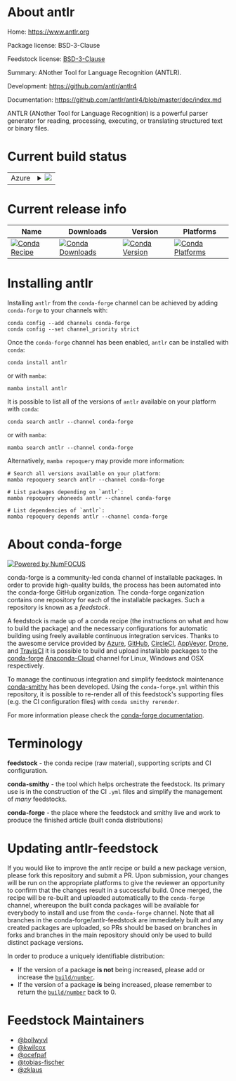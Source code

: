 About antlr
===========

Home: https://www.antlr.org

Package license: BSD-3-Clause

Feedstock license: [BSD-3-Clause](https://github.com/conda-forge/antlr-feedstock/blob/main/LICENSE.txt)

Summary: ANother Tool for Language Recognition (ANTLR).

Development: https://github.com/antlr/antlr4

Documentation: https://github.com/antlr/antlr4/blob/master/doc/index.md

ANTLR (ANother Tool for Language Recognition) is a powerful parser generator for reading, processing, executing, or translating structured text or binary files.


Current build status
====================


<table>
    
  <tr>
    <td>Azure</td>
    <td>
      <details>
        <summary>
          <a href="https://dev.azure.com/conda-forge/feedstock-builds/_build/latest?definitionId=2690&branchName=main">
            <img src="https://dev.azure.com/conda-forge/feedstock-builds/_apis/build/status/antlr-feedstock?branchName=main">
          </a>
        </summary>
        <table>
          <thead><tr><th>Variant</th><th>Status</th></tr></thead>
          <tbody><tr>
              <td>linux_64</td>
              <td>
                <a href="https://dev.azure.com/conda-forge/feedstock-builds/_build/latest?definitionId=2690&branchName=main">
                  <img src="https://dev.azure.com/conda-forge/feedstock-builds/_apis/build/status/antlr-feedstock?branchName=main&jobName=linux&configuration=linux_64_" alt="variant">
                </a>
              </td>
            </tr><tr>
              <td>osx_64</td>
              <td>
                <a href="https://dev.azure.com/conda-forge/feedstock-builds/_build/latest?definitionId=2690&branchName=main">
                  <img src="https://dev.azure.com/conda-forge/feedstock-builds/_apis/build/status/antlr-feedstock?branchName=main&jobName=osx&configuration=osx_64_" alt="variant">
                </a>
              </td>
            </tr><tr>
              <td>osx_arm64</td>
              <td>
                <a href="https://dev.azure.com/conda-forge/feedstock-builds/_build/latest?definitionId=2690&branchName=main">
                  <img src="https://dev.azure.com/conda-forge/feedstock-builds/_apis/build/status/antlr-feedstock?branchName=main&jobName=osx&configuration=osx_arm64_" alt="variant">
                </a>
              </td>
            </tr><tr>
              <td>win_64</td>
              <td>
                <a href="https://dev.azure.com/conda-forge/feedstock-builds/_build/latest?definitionId=2690&branchName=main">
                  <img src="https://dev.azure.com/conda-forge/feedstock-builds/_apis/build/status/antlr-feedstock?branchName=main&jobName=win&configuration=win_64_" alt="variant">
                </a>
              </td>
            </tr>
          </tbody>
        </table>
      </details>
    </td>
  </tr>
</table>

Current release info
====================

| Name | Downloads | Version | Platforms |
| --- | --- | --- | --- |
| [![Conda Recipe](https://img.shields.io/badge/recipe-antlr-green.svg)](https://anaconda.org/conda-forge/antlr) | [![Conda Downloads](https://img.shields.io/conda/dn/conda-forge/antlr.svg)](https://anaconda.org/conda-forge/antlr) | [![Conda Version](https://img.shields.io/conda/vn/conda-forge/antlr.svg)](https://anaconda.org/conda-forge/antlr) | [![Conda Platforms](https://img.shields.io/conda/pn/conda-forge/antlr.svg)](https://anaconda.org/conda-forge/antlr) |

Installing antlr
================

Installing `antlr` from the `conda-forge` channel can be achieved by adding `conda-forge` to your channels with:

```
conda config --add channels conda-forge
conda config --set channel_priority strict
```

Once the `conda-forge` channel has been enabled, `antlr` can be installed with `conda`:

```
conda install antlr
```

or with `mamba`:

```
mamba install antlr
```

It is possible to list all of the versions of `antlr` available on your platform with `conda`:

```
conda search antlr --channel conda-forge
```

or with `mamba`:

```
mamba search antlr --channel conda-forge
```

Alternatively, `mamba repoquery` may provide more information:

```
# Search all versions available on your platform:
mamba repoquery search antlr --channel conda-forge

# List packages depending on `antlr`:
mamba repoquery whoneeds antlr --channel conda-forge

# List dependencies of `antlr`:
mamba repoquery depends antlr --channel conda-forge
```


About conda-forge
=================

[![Powered by
NumFOCUS](https://img.shields.io/badge/powered%20by-NumFOCUS-orange.svg?style=flat&colorA=E1523D&colorB=007D8A)](https://numfocus.org)

conda-forge is a community-led conda channel of installable packages.
In order to provide high-quality builds, the process has been automated into the
conda-forge GitHub organization. The conda-forge organization contains one repository
for each of the installable packages. Such a repository is known as a *feedstock*.

A feedstock is made up of a conda recipe (the instructions on what and how to build
the package) and the necessary configurations for automatic building using freely
available continuous integration services. Thanks to the awesome service provided by
[Azure](https://azure.microsoft.com/en-us/services/devops/), [GitHub](https://github.com/),
[CircleCI](https://circleci.com/), [AppVeyor](https://www.appveyor.com/),
[Drone](https://cloud.drone.io/welcome), and [TravisCI](https://travis-ci.com/)
it is possible to build and upload installable packages to the
[conda-forge](https://anaconda.org/conda-forge) [Anaconda-Cloud](https://anaconda.org/)
channel for Linux, Windows and OSX respectively.

To manage the continuous integration and simplify feedstock maintenance
[conda-smithy](https://github.com/conda-forge/conda-smithy) has been developed.
Using the ``conda-forge.yml`` within this repository, it is possible to re-render all of
this feedstock's supporting files (e.g. the CI configuration files) with ``conda smithy rerender``.

For more information please check the [conda-forge documentation](https://conda-forge.org/docs/).

Terminology
===========

**feedstock** - the conda recipe (raw material), supporting scripts and CI configuration.

**conda-smithy** - the tool which helps orchestrate the feedstock.
                   Its primary use is in the construction of the CI ``.yml`` files
                   and simplify the management of *many* feedstocks.

**conda-forge** - the place where the feedstock and smithy live and work to
                  produce the finished article (built conda distributions)


Updating antlr-feedstock
========================

If you would like to improve the antlr recipe or build a new
package version, please fork this repository and submit a PR. Upon submission,
your changes will be run on the appropriate platforms to give the reviewer an
opportunity to confirm that the changes result in a successful build. Once
merged, the recipe will be re-built and uploaded automatically to the
`conda-forge` channel, whereupon the built conda packages will be available for
everybody to install and use from the `conda-forge` channel.
Note that all branches in the conda-forge/antlr-feedstock are
immediately built and any created packages are uploaded, so PRs should be based
on branches in forks and branches in the main repository should only be used to
build distinct package versions.

In order to produce a uniquely identifiable distribution:
 * If the version of a package **is not** being increased, please add or increase
   the [``build/number``](https://docs.conda.io/projects/conda-build/en/latest/resources/define-metadata.html#build-number-and-string).
 * If the version of a package **is** being increased, please remember to return
   the [``build/number``](https://docs.conda.io/projects/conda-build/en/latest/resources/define-metadata.html#build-number-and-string)
   back to 0.

Feedstock Maintainers
=====================

* [@bollwyvl](https://github.com/bollwyvl/)
* [@kwilcox](https://github.com/kwilcox/)
* [@ocefpaf](https://github.com/ocefpaf/)
* [@tobias-fischer](https://github.com/tobias-fischer/)
* [@zklaus](https://github.com/zklaus/)

